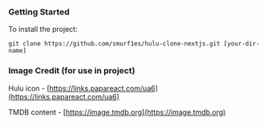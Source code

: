 ### Getting Started

To install the project:

```
git clone https://github.com/smurf1es/hulu-clone-nextjs.git [your-dir-name]
```

### Image Credit (for use in project)

Hulu icon - [https://links.papareact.com/ua6](https://links.papareact.com/ua6)

TMDB content - [https://image.tmdb.org](https://image.tmdb.org)
